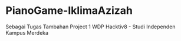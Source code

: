 # PianoGame-IklimaAzizah
Sebagai Tugas Tambahan Project 1 WDP Hacktiv8 - Studi Independen Kampus Merdeka 
